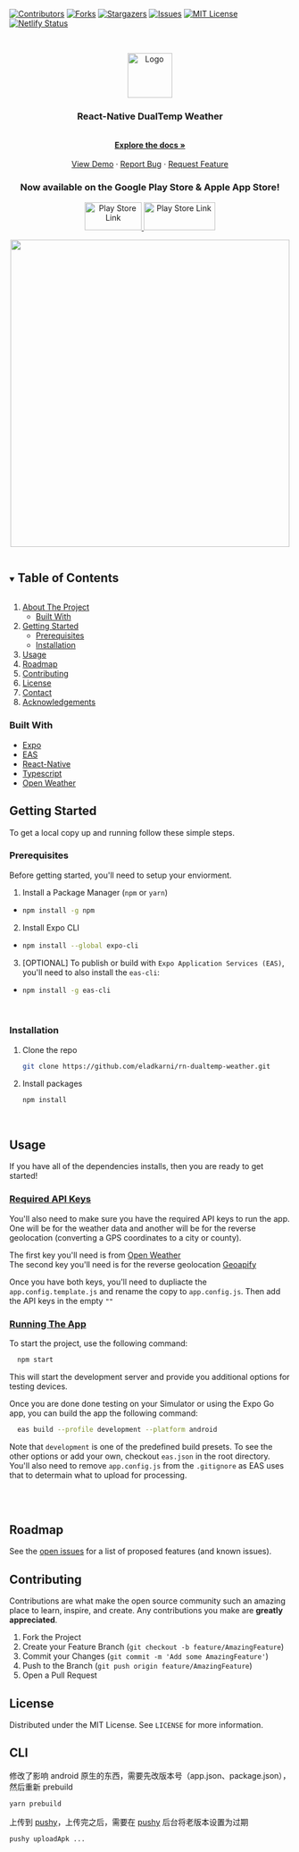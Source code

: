 <!-- PROJECT SHIELDS -->
<!--
*** I'm using markdown "reference style" links for readability.
*** Reference links are enclosed in brackets [ ] instead of parentheses ( ).
*** See the bottom of this document for the declaration of the reference variables
*** for contributors-url, forks-url, etc. This is an optional, concise syntax you may use.
*** https://www.markdownguide.org/basic-syntax/#reference-style-links
-->

[![Contributors][contributors-shield]][contributors-url]
[![Forks][forks-shield]][forks-url]
[![Stargazers][stars-shield]][stars-url]
[![Issues][issues-shield]][issues-url]
[![MIT License][license-shield]][license-url]
[![Netlify Status][netlify-shield]][netlify-url]

<!-- PROJECT LOGO -->
<br />
<p align="center">
  <a href="https://github.com/eladkarni/rn-dualtemp-weather">
    <img src="https://i.imgur.com/V1h7RCx.png" alt="Logo" width="80" height="80">
  </a>

  <h3 align="center">React-Native DualTemp Weather</h3>

  <p align="center">
    <br />
    <a href="https://github.com/eladkarni/rn-dualtemp-weather"><strong>Explore the docs »</strong></a>
    <br />
    <br />
    <a href="https://dualtemp-weather.netlify.app/">View Demo</a>
    ·
    <a href="https://github.com/eladkarni/rn-dualtemp-weather/issues">Report Bug</a>
    ·
    <a href="https://github.com/eladkarni/rn-dualtemp-weather/issues">Request Feature</a>
  </p>
  <h3 align="center">Now available on the Google Play Store & Apple App Store!</h3>
  <p align="center">
    <a href="https://apps.apple.com/app/id1665040449?platform=iphone">
      <img src="assets/app-store-badge.svg" alt="Play Store Link" width="102" height="50">
    </a>
    <a href="https://play.google.com/store/apps/details?id=com.ekarni.rndualtempweatherapp&hl=en_US&gl=US">
      <img src="assets/google-play-badge.png" alt="Play Store Link" width="128" height="50">
    </a>
  </p>
</a>
</p>

<p align="center">
  <img width="500" height="550" src="assets/ReadMe_screenshot.png">
</p>

<!-- TABLE OF CONTENTS -->
<details open="open">
  <summary><h2 style="display: inline-block">Table of Contents</h2></summary>
  <ol>
    <li>
      <a href="#about-the-project">About The Project</a>
      <ul>
        <li><a href="#built-with">Built With</a></li>
      </ul>
    </li>
    <li>
      <a href="#getting-started">Getting Started</a>
      <ul>
        <li><a href="#prerequisites">Prerequisites</a></li>
        <li><a href="#installation">Installation</a></li>
      </ul>
    </li>
    <li><a href="#usage">Usage</a></li>
    <li><a href="#roadmap">Roadmap</a></li>
    <li><a href="#contributing">Contributing</a></li>
    <li><a href="#license">License</a></li>
    <li><a href="#contact">Contact</a></li>
    <li><a href="#acknowledgements">Acknowledgements</a></li>
  </ol>
</details>

### Built With

- [Expo](https://expo.dev/)
- [EAS](https://expo.dev/eas)
- [React-Native](https://reactnative.dev/)
- [Typescript](https://www.typescriptlang.org/)
- [Open Weather](https://openweathermap.org/)

<!-- GETTING STARTED -->

## Getting Started

To get a local copy up and running follow these simple steps.

### Prerequisites

Before getting started, you'll need to setup your enviorment.

1. Install a Package Manager (`npm` or `yarn`)

- ```sh
  npm install -g npm
  ```

2. Install Expo CLI

- ```sh
  npm install --global expo-cli
  ```

3. [OPTIONAL] To publish or build with `Expo Application Services (EAS)`, you'll need to also install the `eas-cli`:

- ```sh
  npm install -g eas-cli
  ```
  <br />

### Installation

1. Clone the repo
   ```sh
   git clone https://github.com/eladkarni/rn-dualtemp-weather.git
   ```
2. Install packages
   ```sh
   npm install
   ```

<br>

<!-- USAGE EXAMPLES -->

## Usage

If you have all of the dependencies installs, then you are ready to get started!

### <u>Required API Keys</u>

You'll also need to make sure you have the required API keys to run the app. One will be for the weather data and another will be for the reverse geolocation (converting a GPS coordinates to a city or county).

The first key you'll need is from [Open Weather](https://openweathermap.org/)
<br/>
The second key you'll need is for the reverse geolocation [Geoapify](https://www.geoapify.com/)

Once you have both keys, you'll need to dupliacte the `app.config.template.js` and rename the copy to `app.config.js`. Then add the API keys in the empty `""`

### <u>Running The App</u>

To start the project, use the following command:

```sh
  npm start
```

This will start the development server and provide you additional options for testing devices.

Once you are done done testing on your Simulator or using the Expo Go app, you can build the app the following command:

```sh
  eas build --profile development --platform android
```

Note that `development` is one of the predefined build presets. To see the other options or add your own, checkout `eas.json` in the root directory. You'll also need to remove `app.config.js` from the `.gitignore` as EAS uses that to determain what to upload for processing.

<br>
<br>

<!-- ROADMAP -->

## Roadmap

See the [open issues](https://github.com/eladkarni/rn-dualtemp-weather/issues) for a list of proposed features (and known issues).

<!-- CONTRIBUTING -->

## Contributing

Contributions are what make the open source community such an amazing place to learn, inspire, and create. Any contributions you make are **greatly appreciated**.

1. Fork the Project
2. Create your Feature Branch (`git checkout -b feature/AmazingFeature`)
3. Commit your Changes (`git commit -m 'Add some AmazingFeature'`)
4. Push to the Branch (`git push origin feature/AmazingFeature`)
5. Open a Pull Request

<!-- LICENSE -->

## License

Distributed under the MIT License. See `LICENSE` for more information.

<!-- MARKDOWN LINKS & IMAGES -->
<!-- https://www.markdownguide.org/basic-syntax/#reference-style-links -->

[contributors-shield]: https://img.shields.io/github/contributors/eladkarni/rn-dualtemp-weather.svg?style=for-the-badge
[contributors-url]: https://github.com/EladKarni/rn-dualtemp-weather/graphs/contributors
[forks-shield]: https://img.shields.io/github/forks/EladKarni/rn-dualtemp-weather.svg?style=for-the-badge
[forks-url]: https://github.com/EladKarni/rn-dualtemp-weather/network/members
[stars-shield]: https://img.shields.io/github/stars/EladKarni/rn-dualtemp-weather.svg?style=for-the-badge
[stars-url]: https://github.com/EladKarni/rn-dualtemp-weather/stargazers
[issues-shield]: https://img.shields.io/github/issues/EladKarni/rn-dualtemp-weather.svg?style=for-the-badge
[issues-url]: https://github.com/EladKarni/rn-dualtemp-weather/issues
[license-shield]: https://img.shields.io/github/license/EladKarni/rn-dualtemp-weather.svg?style=for-the-badge
[license-url]: https://github.com/EladKarni/rn-dualtemp-weather/blob/master/LICENSE.txt
[netlify-shield]: https://img.shields.io/netlify/dab5e8be-4a0f-4957-8dba-4aa99d705e43?style=for-the-badge
[netlify-url]: https://api.netlify.com/api/v1/badges/dab5e8be-4a0f-4957-8dba-4aa99d705e43/deploy-status

## CLI

修改了影响 android 原生的东西，需要先改版本号（app.json、package.json），然后重新 prebuild

```bash
yarn prebuild
```

上传到 [pushy](https://pushy.reactnative.cn/docs/publish)，上传完之后，需要在 [pushy](https://pushy.reactnative.cn/docs/publish) 后台将老版本设置为过期

```bash
pushy uploadApk ...
```
